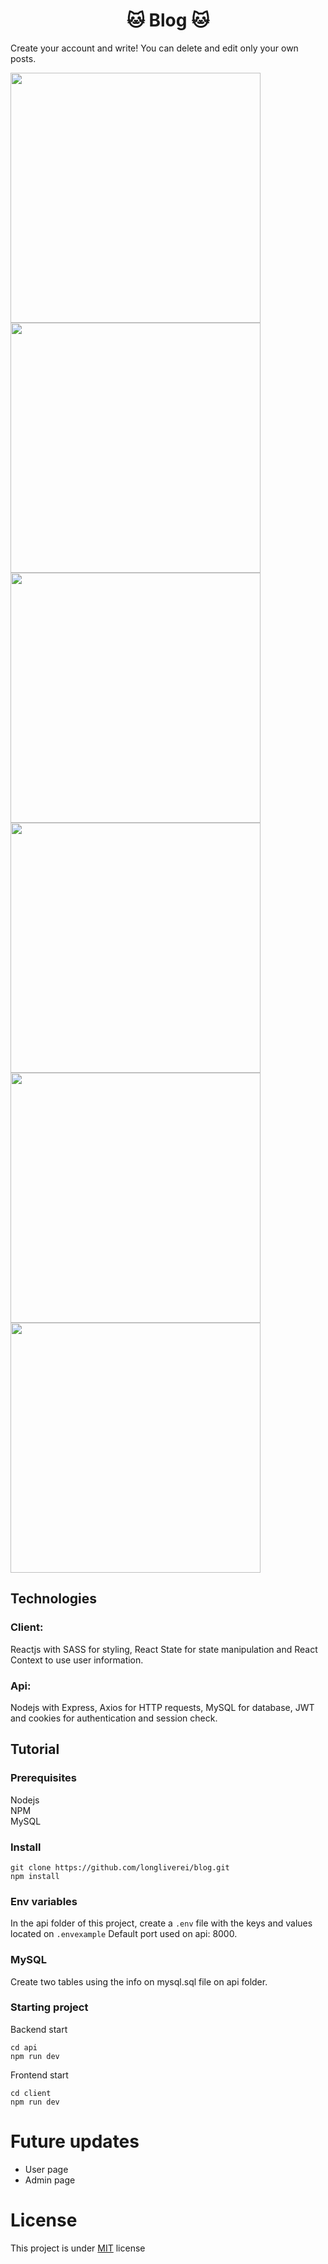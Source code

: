# <center>:cat: Blog :cat:
Create your account and write!
You can delete and edit only your own posts.

<img src="https://i.imgur.com/ocp0eST.jpg" width="400"><img src="https://i.imgur.com/KnVpcWr.jpg" width="400">
<img src="https://i.imgur.com/F000z7L.jpg" width="400"><img src="https://i.imgur.com/V8KVdTa.jpg" width="400">
<img src="https://i.imgur.com/4cpwnAr.jpg" width="400"><img src="https://i.imgur.com/j3H9Ue4.jpg" width="400">


## Technologies

### Client:
Reactjs with SASS for styling, React State for state manipulation and React Context to use user information.

### Api:
Nodejs with Express, Axios for HTTP requests, MySQL for database, JWT and cookies for authentication and session check.

## Tutorial

### Prerequisites
Nodejs
<br/>
NPM
<br/>
MySQL

### Install

    git clone https://github.com/longliverei/blog.git
    npm install
   

### Env variables
In the api folder of this project, create a `.env` file with the keys and values located on `.envexample`
Default port used on api: 8000.

### MySQL
Create two tables using the info on mysql.sql file on api folder.

### Starting project
Backend start

    cd api
    npm run dev

Frontend start

    cd client
    npm run dev

# Future updates
- User page
- Admin page

# License
This project is under [MIT](https://github.com/longliverei/blog/blob/main/LICENSE) license
    
